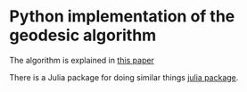 
# Python implementation of the geodesic algorithm


The algorithm is explained in [this
paper](https://arxiv.org/pdf/math/0605532.pdf)



There is a Julia package for doing similar things
[julia package](https://github.com/sswatson/ConformalMaps.jl).
